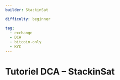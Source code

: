 ```yaml
---
builder: StackinSat

difficulty: beginner

tag:
  - exchange
  - DCA
  - bitcoin-only
  - KYC
---
```


# Tutoriel DCA – StackinSat
